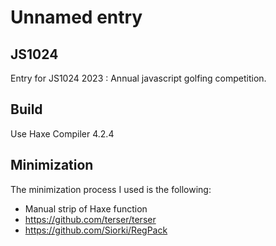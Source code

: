 # Unnamed entry

## JS1024

Entry for JS1024 2023 : Annual javascript golfing competition.

## Build

Use Haxe Compiler 4.2.4

## Minimization

The minimization process I used is the following:

 * Manual strip of Haxe function
 * https://github.com/terser/terser
 * https://github.com/Siorki/RegPack
